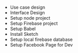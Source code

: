  - Use case design
 - Interface Design
 - Setup node project
 - Setup Firebase project
 - Setup Babel
 - Install Sketch
 - Setup local firebase database
 - Setup Facebook Page for Dev

